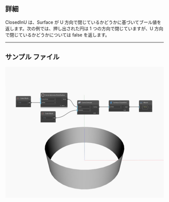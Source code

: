 ## 詳細
ClosedInU は、Surface が U 方向で閉じているかどうかに基づいてブール値を返します。次の例では、押し出された円は 1 つの方向で閉じていますが、U 方向で閉じているかどうかについては false を返します。
___
## サンプル ファイル

![ClosedInU](./Autodesk.DesignScript.Geometry.Surface.ClosedInU_img.jpg)

